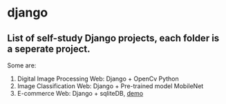 # django
## List of self-study Django projects, each folder is a seperate project.
Some are:
1. Digital Image Processing Web: Django + OpenCv Python
2. Image Classification Web: Django + Pre-trained model MobileNet
3. E-commerce Web: Django + sqliteDB, [demo](https://django-dennisivy.herokuapp.com/)


